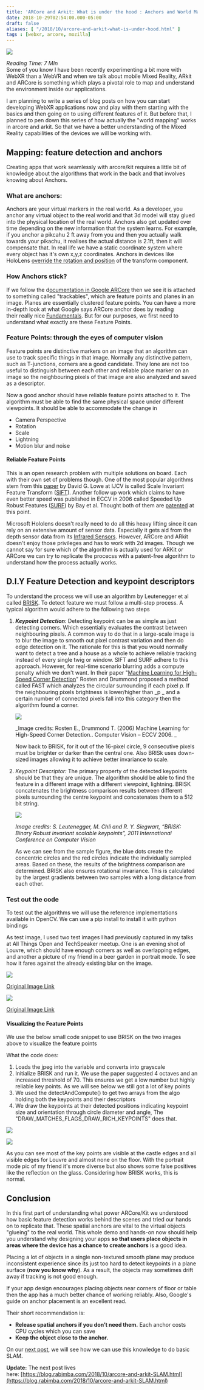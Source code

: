 ```yaml
---
title: 'ARCore and Arkit: What is under the hood : Anchors and World Mapping (Part 1)'
date: 2018-10-29T02:54:00.000-05:00
draft: false
aliases: [ "/2018/10/arcore-and-arkit-what-is-under-hood.html" ]
tags : [webxr, arcore, mozilla]
---
```


[![](https://1.bp.blogspot.com/-WZXM9DE3gEQ/W9XmOH_td_I/AAAAAAAB9zg/bK1NaxuHswgjTCl1ImJrq38b26ZVuscFACLcBGAs/s320/arcore-arkit.jpg)](https://1.bp.blogspot.com/-WZXM9DE3gEQ/W9XmOH_td_I/AAAAAAAB9zg/bK1NaxuHswgjTCl1ImJrq38b26ZVuscFACLcBGAs/s1600/arcore-arkit.jpg)

_Reading Time: 7 MIn_  
Some of you know I have been recently experimenting a bit more with WebXR than a WebVR and when we talk about mobile Mixed Reality, ARkit and ARCore is something which plays a pivotal role to map and understand the environment inside our applications.

  

I am planning to write a series of blog posts on how you can start developing WebXR applications now and play with them starting with the basics and then going on to using different features of it. But before that, I planned to pen down this series of how actually the "world mapping" works in arcore and arkit. So that we have a better understanding of the Mixed Reality capabilities of the devices we will be working with.

  

Mapping: feature detection and anchors
--------------------------------------

Creating apps that work seamlessly with arcore/kit requires a little bit of knowledge about the algorithms that work in the back and that involves knowing about Anchors.

### What are anchors:

Anchors are your virtual markers in the real world. As a developer, you anchor any virtual object to the real world and that 3d model will stay glued into the physical location of the real world. Anchors also get updated over time depending on the new information that the system learns. For example, if you anchor a pikcahu 2 ft away from you and then you actually walk towards your pikachu, it realises the actual distance is 2.1ft, then it will compensate that. In real life we have a static coordinate system where every object has it's own x,y,z coordinates. Anchors in devices like HoloLens [override the rotation and position](https://docs.unity3d.com/Manual/wmr_input_types.html) of the transform component.

### How Anchors stick?

If we follow the d[ocumentation in Google ARCore](https://developers.google.com/ar/develop/developer-guides/anchors#use_anchors_in_your_scene) then we see it is attached to something called "trackables", which are feature points and planes in an image. Planes are essentially clustered feature points. You can have a more in-depth look at what Google says ARCore anchor does by reading their really nice [Fundamentals](https://developers.google.com/ar/discover/concepts). But for our purposes, we first need to understand what exactly are these Feature Points.

### Feature Points: through the eyes of computer vision

Feature points are distinctive markers on an image that an algorithm can use to track specific things in that image. Normally any distinctive pattern, such as T-junctions, corners are a good candidate. They lone are not too useful to distinguish between each other and reliable place marker on an image so the neighbouring pixels of that image are also analyzed and saved as a descriptor.

Now a good anchor should have reliable feature points attached to it. The algorithm must be able to find the same physical space under different viewpoints. It should be able to accommodate the change in 

*   Camera Perspective
*   Rotation
*   Scale
*   Lightning
*   Motion blur and noise

#### Reliable Feature Points

This is an open research problem with multiple solutions on board. Each with their own set of problems though. One of the most popular algorithms stem from this [paper](https://link.springer.com/article/10.1023/B:VISI.0000029664.99615.94) by David G. Lowe at IJCV is called Scale Invariant Feature Transform ([SIFT](https://link.springer.com/article/10.1023/B:VISI.0000029664.99615.94)). Another follow up work which claims to have even better speed was published in ECCV in 2006 called Speeded Up Robust Features ([SURF](https://link.springer.com/article/10.1023/B:VISI.0000029664.99615.94)) by Bay et al. Thought both of them are [patented](https://patents.google.com/patent/US6711293) at this point. 

  

Microsoft Hololens doesn't really need to do all this heavy lifting since it can rely on an extensive amount of sensor data. Especially it gets aid from the depth sensor data from its [Infrared Sensors](https://blog.kloud.com.au/2017/12/15/hololens-understanding-depth-spatial-mapping/). However, ARCore and ARkit doesn't enjoy those privileges and has to work with 2d images. Though we cannot say for sure which of the algorithm is actually used for ARKit or ARCore we can try to replicate the procecss with a patent-free algorithm to understand how the process actually works.

  

D.I.Y Feature Detection and keypoint descriptors
------------------------------------------------

To understand the process we will use an algorithm by Leutenegger et al called [BRISK](https://www.research-collection.ethz.ch/bitstream/handle/20.500.11850/43288/eth-7684-01.pdf?sequence=1). To detect feature we must follow a multi-step process. A typical algorithm would adhere to the following two steps

1.  **_Keypoint Detection_**: Detecting keypoint can be as simple as just detecting corners. Which essentially evaluates the contrast between neighbouring pixels. A common way to do that in a large-scale image is to blur the image to smooth out pixel contrast variation and then do edge detection on it. The rationale for this is that you would normally want to detect a tree and a house as a whole to achieve reliable tracking instead of every single twig or window. SIFT and SURF adhere to this approach. However, for real-time scenario blurring adds a compute penalty which we don't want. In their paper "[Machine Learning for High-Speed Corner Detection](https://link.springer.com/chapter/10.1007%2F11744023_34)" Rosten and Drummond proposed a method called FAST which analyzes the circular surrounding if each pixel _p._ If the neighbouring pixels brightness is lower/higher than _p _ and a certain number of connected pixels fall into this category then the algorithm found a corner. 
    
    [![](https://4.bp.blogspot.com/-kmtsWv-iLV8/W9asnmE1SvI/AAAAAAAB91w/93DoNXkJpUI17o_CrwCJeHEg8DBdJ9pgwCLcBGAs/s1600/Capture.PNG)](https://4.bp.blogspot.com/-kmtsWv-iLV8/W9asnmE1SvI/AAAAAAAB91w/93DoNXkJpUI17o_CrwCJeHEg8DBdJ9pgwCLcBGAs/s1600/Capture.PNG)
    
    _Image credits: Rosten E., Drummond T. (2006) Machine Learning for High-Speed Corner Detection.. Computer Vision – ECCV 2006. _
    
    Now back to BRISK, for it out of the 16-pixel circle, 9 consecutive pixels must be brighter or darker than the central one. Also BRISk uses down-sized images allowing it to achieve better invariance to scale.
2.  _Keypoint Descriptor:_ The primary property of the detected keypoints should be that they are unique. The algorithm should be able to find the feature in a different image with a different viewpoint, lightning. BRISK concatenates the brightness comparison results between different pixels surrounding the centre keypoint and concatenates them to a 512 bit string.
    
    [![](https://1.bp.blogspot.com/-V8mHJzUMG18/W9av0X0y1jI/AAAAAAAB918/xtN4YD_kFww62DUL23tbH0q2b-jezWlsACLcBGAs/s1600/Capture.PNG)](https://1.bp.blogspot.com/-V8mHJzUMG18/W9av0X0y1jI/AAAAAAAB918/xtN4YD_kFww62DUL23tbH0q2b-jezWlsACLcBGAs/s1600/Capture.PNG)
    
    _Image credits: S. Leutenegger, M. Chli and R. Y. Siegwart, “BRISK: Binary Robust invariant scalable keypoints”, 2011 International Conference on Computer Vision_
    
    As we can see from the sample figure, the blue dots create the concentric circles and the red circles indicate the individually sampled areas. Based on these, the results of the brightness comparison are determined. BRISK also ensures rotational invariance. This is calculated by the largest gradients between two samples with a long distance from each other.

### Test out the code

To test out the algorithms we will use the reference implementations available in OpenCV. We can use a pip install to install it with python bindings

  

As test image, I used two test images I had previously captured in my talks at All Things Open and TechSpeaker meetup. One is an evening shot of Louvre, which should have enough corners as well as overlapping edges, and another a picture of my friend in a beer garden in portrait mode. To see how it fares against the already existing blur on the image.  
  

[![](https://4.bp.blogspot.com/-bD75lqYYPas/W9a2BWrBi7I/AAAAAAAB92I/ZuhU_4Twu0MPfdU7H0vcervl-LhFtQ3bACLcBGAs/s400/dgp.jpg)](https://4.bp.blogspot.com/-bD75lqYYPas/W9a2BWrBi7I/AAAAAAAB92I/ZuhU_4Twu0MPfdU7H0vcervl-LhFtQ3bACLcBGAs/s1600/dgp.jpg)

[Original Image Link](https://photos.app.goo.gl/3AHhTjkHcXBsoJSf7)

  

[![](https://2.bp.blogspot.com/-5h1gKSKafg4/W9a2Bs08nXI/AAAAAAAB92M/Z-d-jH2TB-Ie3GQRPaGb7ulS4E1AsQtJACLcBGAs/s400/paris.jpg)](https://2.bp.blogspot.com/-5h1gKSKafg4/W9a2Bs08nXI/AAAAAAAB92M/Z-d-jH2TB-Ie3GQRPaGb7ulS4E1AsQtJACLcBGAs/s1600/paris.jpg)

[Original Image Link](https://photos.app.goo.gl/MXgsD36sLT47tER26)

#### Visualizing the Feature Points

We use the below small code snippet to use BRISK on the two images above to visualize the feature points

  

  
What the code does:  

1.  Loads the jpeg into the variable and converts into grayscale
2.  Initialize BRISK and run it. We use the paper suggested 4 octaves and an increased threshold of 70. This ensures we get a low number but highly reliable key points. As we will see below we still got a lot of key points
3.  We used the detectAndCompute() to get two arrays from the algo holding both the keypoints and their descriptors
4.  We draw the keypoints at their detected positions indicating keypoint size and orientation through circle diameter and angle, The "DRAW\_MATCHES\_FLAGS\_DRAW\_RICH\_KEYPOINTS" does that.

[![](https://3.bp.blogspot.com/-kUNd9WX39NY/W9a5PXwT_8I/AAAAAAAB928/xKGRexbB_RE2QIqB2saQHJX6jeTt6p48wCLcBGAs/s1600/brisk_keypoints.jpg)](https://3.bp.blogspot.com/-kUNd9WX39NY/W9a5PXwT_8I/AAAAAAAB928/xKGRexbB_RE2QIqB2saQHJX6jeTt6p48wCLcBGAs/s1600/brisk_keypoints.jpg)

  

[![](https://3.bp.blogspot.com/-a_DFYvX0Lps/W9a5PUphjwI/AAAAAAAB924/6cC8NqKv4ykYqryBkes5EE9az79CWE4YACLcBGAs/s1600/brisk_keypoints_dgp.jpg)](https://3.bp.blogspot.com/-a_DFYvX0Lps/W9a5PUphjwI/AAAAAAAB924/6cC8NqKv4ykYqryBkes5EE9az79CWE4YACLcBGAs/s1600/brisk_keypoints_dgp.jpg)

  

As you can see most of the key points are visible at the castle edges and all visible edges for Louvre and almost none on the floor. With the portrait mode pic of my friend it's more diverse but also shows some false positives like the reflection on the glass. Considering how BRISK works, this is normal.

  

Conclusion
----------

In this first part of understanding what power ARCore/Kit we understood how basic feature detection works behind the scenes and tried our hands on to replicate that. These spatial anchors are vital to the virtual objects "glueing" to the real world. This whole demo and hands-on now should help you understand why designing your apps **so that users place objects in areas where the device has a chance to create anchors** is a good idea.

Placing a lot of objects in a single non-textured smooth plane may produce inconsistent experience since its just too hard to detect keypoints in a plane surface (**now you know why**). As a result, the objects may sometimes drift away if tracking is not good enough.

If your app design encourages placing objects near corners of floor or table then the app has a much better chance of working reliably. Also, Google's guide on anchor placement is an excellent read.

  

Their short recommendation is:

*   **Release spatial anchors if you don’t need them.** Each anchor costs CPU cycles which you can save
*   **Keep the object close to the anchor.** 

On our [next post](https://blog.rabimba.com/2018/10/arcore-and-arkit-SLAM.html), we will see how we can use this knowledge to do basic SLAM.  
  
**Update:** The next post lives here: [https://blog.rabimba.com/2018/10/arcore-and-arkit-SLAM.html](https://blog.rabimba.com/2018/10/arcore-and-arkit-SLAM.html)